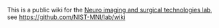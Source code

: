 This is a public wiki for the [Neuro imaging and surgical technologies lab](http://nist.mni.mcgill.ca/), see https://github.com/NIST-MNI/lab/wiki
